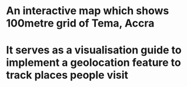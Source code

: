# An interactive map which shows 100metre grid of Tema, Accra
# It serves as a visualisation guide to implement a geolocation feature to track places people visit
